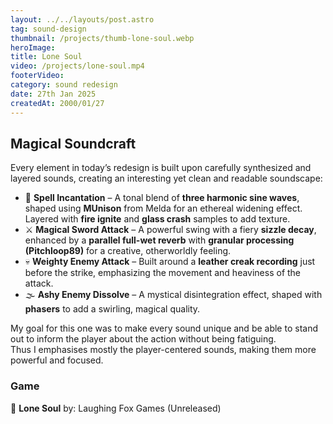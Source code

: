 ```yaml
---
layout: ../../layouts/post.astro
tag: sound-design
thumbnail: /projects/thumb-lone-soul.webp
heroImage:
title: Lone Soul
video: /projects/lone-soul.mp4
footerVideo: 
category: sound redesign
date: 27th Jan 2025
createdAt: 2000/01/27
---
```


<h2>Magical Soundcraft</h2>

<p>Every element in today’s redesign is built upon carefully synthesized and layered sounds, creating an interesting yet clean and readable soundscape:</p>

<ul>
<li>🔮 <b>Spell Incantation</b> – A tonal blend of <b>three harmonic sine waves</b>, shaped using <b>MUnison</b> from Melda for an ethereal widening effect. Layered with <b>fire ignite</b> and <b>glass crash</b> samples to add texture.</li>
<li>⚔️ <b>Magical Sword Attack</b> – A powerful swing with a fiery <b>sizzle decay</b>, enhanced by a <b>parallel full-wet reverb</b> with <b>granular processing (Pitchloop89)</b> for a creative, otherworldly feeling.</li>
<li>💀 <b>Weighty Enemy Attack</b> – Built around a <b>leather creak recording</b> just before the strike, emphasizing the movement and heaviness of the attack.</li>
<li>🌫️ <b>Ashy Enemy Dissolve</b> – A mystical disintegration effect, shaped with <b>phasers</b> to add a swirling, magical quality.</li>
</ul>

<p>My goal for this one was to make every sound unique and be able to stand out to inform the player about the action without being fatiguing.
<br>
Thus I emphasises mostly the player-centered sounds, making them more powerful and focused.
</p>



<h3>Game</h3> <p>🦊 <b>Lone Soul</b> by: Laughing Fox Games (Unreleased)</p> <br> 